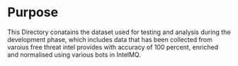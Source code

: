 # Purpose
This Directory conatains the dataset used for testing and analysis during the development phase, which includes data that has been collected from varoius free threat intel provides with accuracy of 100 percent, enriched and normalised using various bots in IntelMQ. 
